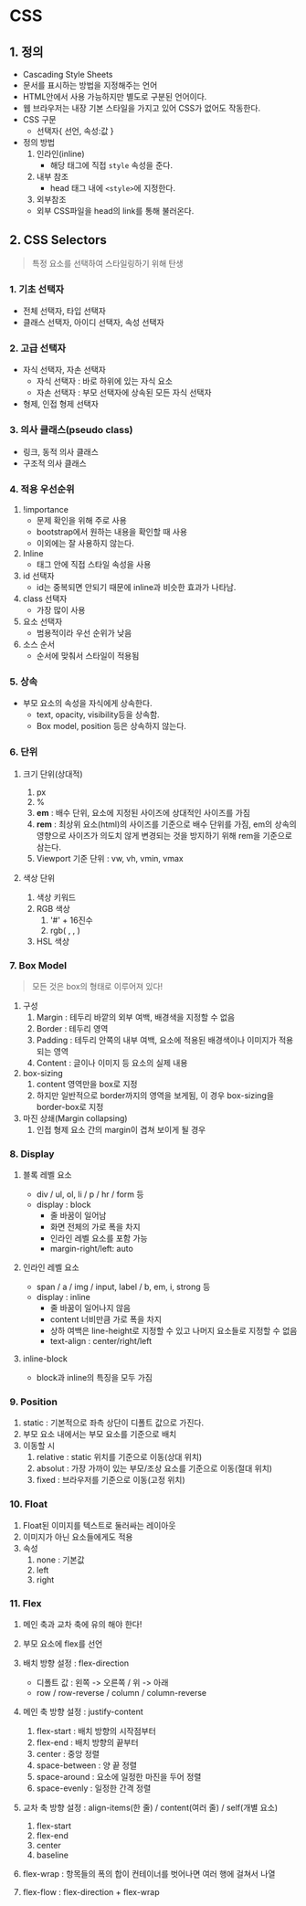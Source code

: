 # CSS



## 1. 정의

- Cascading Style Sheets
- 문서를 표시하는 방법을 지정해주는 언어
- HTML안에서 사용 가능하지만 별도로 구분된 언어이다.
- 웹 브라우저는 내장 기본 스타일을 가지고 있어 CSS가 없어도 작동한다.
- CSS 구문
  - 선택자{ 선언, 속성:값 }
- 정의 방법
  1. 인라인(inline)
     - 해당 태그에 직접 `style` 속성을 준다.
  2. 내부 참조
     - head 태그 내에 `<style>`에 지정한다.
  3.  외부참조
     - 외부 CSS파일을 head의 link를 통해 불러온다.



## 2. CSS Selectors

> 특정 요소를 선택하여 스타일링하기 위해 탄생

### 1. 기초 선택자

- 전체 선택자, 타입 선택자
- 클래스 선택자, 아이디 선택자, 속성 선택자



### 2. 고급 선택자

- 자식 선택자, 자손 선택자
  - 자식 선택자 : 바로 하위에 있는 자식 요소
  - 자손 선택자 : 부모 선택자에 상속된 모든 자식 선택자
- 형제, 인접 형제 선택자



### 3. 의사 클래스(pseudo class)

- 링크, 동적 의사 클래스
- 구조적 의사 클래스



### 4. 적용 우선순위

1. !importance
   - 문제 확인을 위해 주로 사용
   - bootstrap에서 원하는 내용을 확인할 때 사용
   - 이외에는 잘 사용하지 않는다.
2. Inline 
   - 태그 안에 직접 스타일 속성을 사용
3. id 선택자
   - id는 중복되면 안되기 때문에 inline과 비슷한 효과가 나타남.
4. class 선택자
   - 가장 많이 사용
5. 요소 선택자
   - 범용적이라 우선 순위가 낮음
6. 소스 순서
   - 순서에 맞춰서 스타일이 적용됨



### 5. 상속

- 부모 요소의 속성을 자식에게 상속한다.
  - text, opacity, visibility등을 상속함.
  - Box model, position 등은 상속하지 않는다.



### 6. 단위

1. 크기 단위(상대적)
   1. px
   2. %
   3. **em** : 배수 단위, 요소에 지정된 사이즈에 상대적인 사이즈를 가짐
   4. **rem** : 최상위 요소(html)의 사이즈를 기준으로 배수 단위를 가짐, em의 상속의 영향으로 사이즈가 의도치 않게 변경되는 것을 방지하기 위해 rem을 기준으로 삼는다.
   5. Viewport 기준 단위 : vw, vh, vmin, vmax

2. 색상 단위
   1. 색상 키워드
   2. RGB 색상
      1. '#' + 16진수
      2. rgb( , , )
   3. HSL 색상



### 7. Box Model

> 모든 것은 box의 형태로 이루어져 있다!

1. 구성
   1. Margin : 테두리 바깥의 외부 여백, 배경색을 지정할 수 없음
   2. Border : 테두리 영역
   3. Padding : 테두리 안쪽의 내부 여백, 요소에 적용된 배경색이나 이미지가 적용되는 영역
   4. Content : 글이나 이미지 등 요소의 실제 내용
2. box-sizing
   1. content 영역만을 box로 지정
   2. 하지만 일반적으로 border까지의 영역을 보게됨, 이 경우 box-sizing을 border-box로 지정
3. 마진 상쇄(Margin collapsing)
   1. 인접 형제 요소 간의 margin이 겹쳐 보이게 될 경우



### 8. Display

1. 블록 레벨 요소
   - div / ul, ol, li / p / hr / form 등
   - display : block
     - 줄 바꿈이 일어남
     - 화면 전체의 가로 폭을 차지
     - 인라인 레벨 요소를 포함 가능
     - margin-right/left: auto
2. 인라인 레벨 요소
   - span / a / img / input, label / b, em, i, strong 등
   - display :  inline
     - 줄 바꿈이 일어나지 않음
     - content 너비만큼 가로 폭을 차지
     - 상하 여백은 line-height로 지정할 수 있고 나머지 요소들로 지정할 수 없음
     - text-align : center/right/left

3. inline-block
   - block과 inline의 특징을 모두 가짐



### 9. Position

1. static : 기본적으로 좌측 상단이 디폴트 값으로 가진다.
2. 부모 요소 내에서는 부모 요소를 기준으로 배치
3. 이동할 시
   1. relative : static 위치를 기준으로 이동(상대 위치)
   2. absolut : 가장 가까이 있는 부모/조상 요소를 기준으로 이동(절대 위치)
   3. fixed : 브라우저를 기준으로 이동(고정 위치)



### 10. Float

1. Float된 이미지를 텍스트로 둘러싸는 레이아웃
2. 이미지가 아닌 요소들에게도 적용
3. 속성
   1. none : 기본값
   2. left
   3. right



### 11. Flex

1. 메인 축과 교차 축에 유의 해야 한다!

2. 부모 요소에 flex를 선언
3. 배치 방향 설정 : flex-direction
   - 디폴트 값 : 왼쪽 -> 오른쪽 / 위 -> 아래
   - row / row-reverse / column / column-reverse
4. 메인 축 방향 설정 : justify-content
   1. flex-start : 배치 방향의 시작점부터
   2. flex-end : 배치 방향의 끝부터
   3. center : 중앙 정렬
   4. space-between : 양 끝 정렬
   5. space-around : 요소에 일정한 마진을 두어 정렬
   6. space-evenly : 일정한 간격 정렬
5. 교차 축 방향 설정 : align-items(한 줄) / content(여러 줄) / self(개별 요소)
   1. flex-start
   2. flex-end
   3. center
   4. baseline
6. flex-wrap : 항목들의 폭의 합이 컨테이너를 벗어나면 여러 행에 걸쳐서 나열 
7. flex-flow : flex-direction + flex-wrap